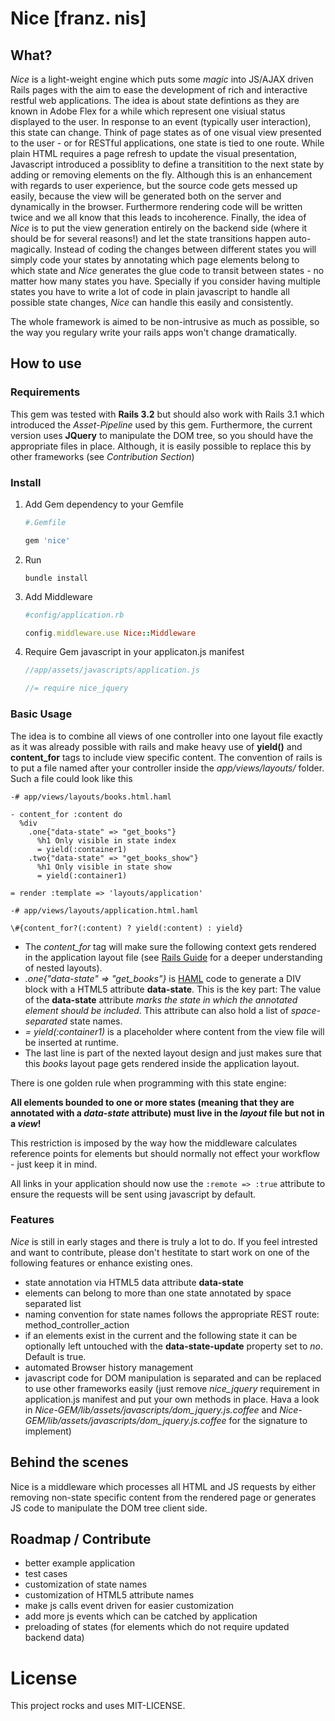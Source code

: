 # Nice \[franz. nis\]

## What?

*Nice* is a light-weight engine which puts some *magic* into JS/AJAX driven Rails pages with the aim to ease the development of rich and interactive restful web applications.
The idea is about state defintions as they are known in Adobe Flex for a while which represent one visiual status displayed to the user. In response to an event (typically user interaction), this state can change. 
Think of page states as of one visual view presented to the user - or for RESTful applications, one state is tied to one route.
While plain HTML requires a page refresh to update the visual presentation, Javascript introduced a possiblity to define a transitition to the next state by adding or removing elements on the fly. Although this is an enhancement with regards to user experience, but the source code gets messed up easily, because the view will be generated both on the server and dynamically in the browser. Furthermore rendering code will be written twice and we all know that this leads to incoherence. Finally, the idea of *Nice* is to put the view generation entirely on the backend side (where it should be for several reasons!) and let the state transitions happen auto-magically. Instead of coding the changes between different states you will simply code your states by annotating which page elements belong to which state and *Nice* generates the glue code to transit between states - no matter how many states you have. Specially if you consider having multiple states you have to write a lot of code in plain javascript to handle all possible state changes, *Nice* can handle this easily and consistently.

The whole framework is aimed to be non-intrusive as much as possible, so the way you regulary write your rails apps won't change dramatically.

## How to use

### Requirements

This gem was tested with **Rails 3.2** but should also work with Rails 3.1 which introduced the *Asset-Pipeline* used by this gem. 
Furthermore, the current version uses **JQuery** to manipulate the DOM tree, so you should have the appropriate files in place. Although, it is easily possible to replace this by other frameworks (see *Contribution Section*) 

### Install

1. Add Gem dependency to your Gemfile

	```ruby
	#.Gemfile

	gem 'nice'
	```

2. Run 

	```
	bundle install
	```

3. Add Middleware

	```ruby
	#config/application.rb

	config.middleware.use Nice::Middleware
	```

4. Require Gem javascript in your applicaton.js manifest

	```js
	//app/assets/javascripts/application.js

	//= require nice_jquery
	```

### Basic Usage

The idea is to combine all views of one controller into one layout file exactly as it was already possible with rails and make heavy use of **yield()** and **content_for** tags to include view specific content. 
The convention of rails is to put a file named after your controller inside the *app/views/layouts/* folder. Such a file could look like this

```haml
-# app/views/layouts/books.html.haml

- content_for :content do
  %div
    .one{"data-state" => "get_books"}
      %h1 Only visible in state index
      = yield(:container1)
    .two{"data-state" => "get_books_show"}
      %h1 Only visible in state show
      = yield(:container1)

= render :template => 'layouts/application'
```

```haml
-# app/views/layouts/application.html.haml

\#{content_for?(:content) ? yield(:content) : yield}
```

-  The *content_for* tag will make sure the following context gets rendered in the application layout file \(see [Rails Guide](http://guides.rubyonrails.org/layouts_and_rendering.html#using-nested-layouts) for a deeper understanding of nested layouts\).
-  *.one{"data-state" => "get_books"}* is [HAML](http://haml.info/) code to generate a DIV block with a HTML5 attribute **data-state**. This is the key part: The value of the **data-state** attribute *marks the state in which the annotated element should be included*. This attribute can also hold a list of *space-separated* state names.
-  *= yield(:container1)* is a placeholder where content from the view file will be inserted at runtime.
-  The last line is part of the nexted layout design and just makes sure that this *books* layout page gets rendered inside the application layout.

There is one golden rule when programming with this state engine:

**All elements bounded to one or more states \(meaning that they are annotated with a *data-state* attribute\) must live in the *layout* file but not in a *view*!** 

This restriction is imposed by the way how the middleware calculates reference points for elements but should normally not effect your workflow - just keep it in mind.

All links in your application should now use the ```:remote => :true``` attribute to ensure the requests will be sent using javascript by default.

### Features

*Nice* is still in early stages and there is truly a lot to do. If you feel intrested and want to contribute, please don't hestitate to start work on one of the following features or enhance existing ones. 

-  state annotation via HTML5 data attribute **data-state**
-  elements can belong to more than one state annotated by space separated list
-  naming convention for state names follows the appropriate REST route: method_controller_action
-  if an elements exist in the current and the following state it can be optionally left untouched with the **data-state-update** property set to *no*. Default is true.
-  automated Browser history management
-  javascript code for DOM manipulation is separated and can be replaced to use other frameworks easily \(just remove *nice_jquery* requirement in application.js manifest and put your own methods in place. Hava a look in *Nice-GEM/lib/assets/javascripts/dom_jquery.js.coffee* and *Nice-GEM/lib/assets/javascripts/dom_jquery.js.coffee* for the signature to implement\)

## Behind the scenes

Nice is a middleware which processes all HTML and JS requests by either removing non-state specific content from the rendered page or generates JS code to manipulate the DOM tree client side.

## Roadmap / Contribute

-  better example application
-  test cases
-  customization of state names
-  customization of HTML5 attribute names
-  make js calls event driven for easier customization
-  add more js events which can be catched by application
-  preloading of states (for elements which do not require updated backend data)

# License
This project rocks and uses MIT-LICENSE.